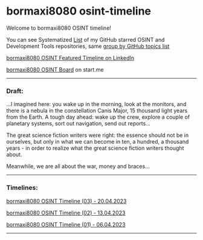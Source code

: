 # bormaxi8080 osint-timeline


Welcome to bormaxi8080 OSINT timeline!

You can see Systematized [List](https://github.com/bormaxi8080/github-starred-repos-builder/blob/main/starred_repos.md) of my GitHub starred OSINT and Development Tools repositories, same [group by GitHub topics list](https://github.com/bormaxi8080/starred)

[bormaxi8080 OSINT Featured Timeline on LinkedIn](https://www.linkedin.com/in/maxim-marshak/details/featured/)

[bormaxi8080 OSINT Board](https://start.me/p/X2G0DB/bormaxi8080-osint-board) on start.me

----

### Draft:

...I imagined here: you wake up in the morning, look at the monitors, and there is a nebula in the constellation Canis Major, 15 thousand light years from the Earth. A tough day ahead: wake up the crew, explore a couple of planetary systems, sort out navigation, send out reports...

The great science fiction writers were right: the essence should not be in ourselves, but only in what we can become in ten, a hundred, a thousand years - in order to realize what the great science fiction writers thought about.

Meanwhile, we are all about the war, money and braces...



----

### Timelines:

[bormaxi8080 OSINT Timeline (03) - 20.04.2023](bormaxi8080-osint-timeline_20.04.2023.md)

[bormaxi8080 OSINT Timeline (02) - 13.04.2023](bormaxi8080-osint-timeline_13.04.2023.md)

[bormaxi8080 OSINT Timeline (01) - 06.04.2023](bormaxi8080-osint-timeline_06.04.2023.md)

----

